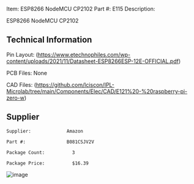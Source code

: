 

Item:         ESP8266 NodeMCU CP2102
Part #:			E115
Description:  

ESP8266 NodeMCU CP2102

## Technical Information

Pin Layout:			(https://www.etechnophiles.com/wp-content/uploads/2021/11/Datasheet-ESP8266ESP-12E-OFFICIAL.pdf)

PCB Files:   		None

CAD Files:           (https://github.com/lciscon/IPL-Microlab/tree/main/Components/Elec/CAD/E121%20-%20raspberry-pi-zero-w)

## Supplier

    Supplier:             Amazon

    Part #:               B081CSJV2V         

	Package Count:			3

	Package Price:			$16.39



![image](https://user-images.githubusercontent.com/7740478/211364113-c8550eb6-e75e-43bf-8f6f-fdf5e34b066a.png)
